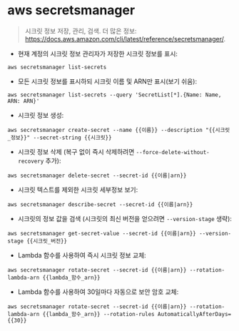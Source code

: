 # aws secretsmanager

> 시크릿 정보 저장, 관리, 검색.
> 더 많은 정보: <https://docs.aws.amazon.com/cli/latest/reference/secretsmanager/>.

- 현재 계정의 시크릿 정보 관리자가 저장한 시크릿 정보를 표시:

`aws secretsmanager list-secrets`

- 모든 시크릿 정보를 표시하되 시크릿 이름 및 ARN만 표시(보기 쉬움):

`aws secretsmanager list-secrets --query 'SecretList[*].{Name: Name, ARN: ARN}'`

- 시크릿 정보 생성:

`aws secretsmanager create-secret --name {{이름}} --description "{{시크릿_정보}}" --secret-string {{시크릿}}`

- 시크릿 정보 삭제 (복구 없이 즉시 삭제하려면 `--force-delete-without-recovery` 추가):

`aws secretsmanager delete-secret --secret-id {{이름|arn}}`

- 시크릿 텍스트를 제외한 시크릿 세부정보 보기:

`aws secretsmanager describe-secret --secret-id {{이름|arn}}`

- 시크릿의 정보 값을 검색 (시크릿의 최신 버전을 얻으려면 `--version-stage` 생략):

`aws secretsmanager get-secret-value --secret-id {{이름|arn}} --version-stage {{시크릿_버전}}`

- Lambda 함수를 사용하여 즉시 시크릿 정보 교체:

`aws secretsmanager rotate-secret --secret-id {{이름|arn}} --rotation-lambda-arn {{lambda_함수_arn}}`

- Lambda 함수를 사용하여 30일마다 자동으로 보안 암호 교체:

`aws secretsmanager rotate-secret --secret-id {{이름|arn}} --rotation-lambda-arn {{lambda_함수_arn}} --rotation-rules AutomaticallyAfterDays={{30}}`

